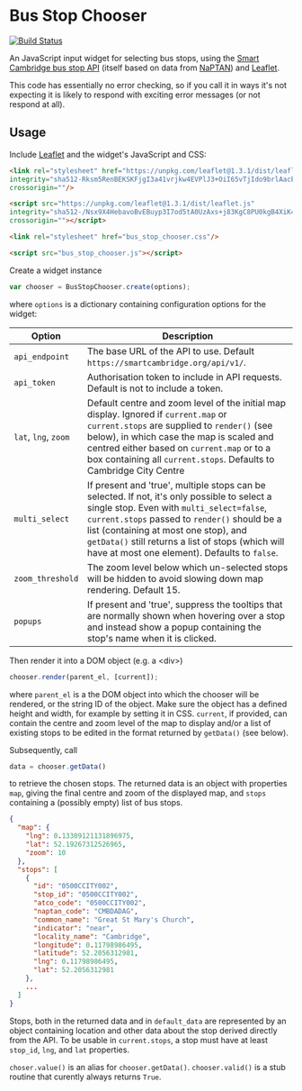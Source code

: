 Bus Stop Chooser
================

[![Build Status](https://travis-ci.com/SmartCambridge/BusStopChooser.svg?branch=master)](https://travis-ci.com/SmartCambridge/BusStopChooser)

An JavaScript input widget for selecting bus stops, using the [Smart Cambridge
bus stop API](http://smartcambridge.org/transport/api/docs/#stops-list) (itself based on data from [NaPTAN](https://data.gov.uk/dataset/ff93ffc1-6656-47d8-9155-85ea0b8f2251/national-public-transport-access-nodes-naptan)) and [Leaflet](http://leafletjs.com/).

This code has essentially no error checking, so if you call it in ways it's not expecting it is likely to respond with exciting error messages (or not respond at all).

Usage
-----

Include [Leaflet](http://leafletjs.com/) and the widget's JavaScript and CSS:

```html
<link rel="stylesheet" href="https://unpkg.com/leaflet@1.3.1/dist/leaflet.css"
integrity="sha512-Rksm5RenBEKSKFjgI3a41vrjkw4EVPlJ3+OiI65vTjIdo9brlAacEuKOiQ5OFh7cOI1bkDwLqdLw3Zg0cRJAAQ=="
crossorigin=""/>

<script src="https://unpkg.com/leaflet@1.3.1/dist/leaflet.js"
integrity="sha512-/Nsx9X4HebavoBvEBuyp3I7od5tA0UzAxs+j83KgC8PU0kgB4XiK4Lfe4y4cgBtaRJQEIFCW+oC506aPT2L1zw=="
crossorigin=""></script>

<link rel="stylesheet" href="bus_stop_chooser.css"/>

<script src="bus_stop_chooser.js"></script>
```

Create a widget instance

```javascript
var chooser = BusStopChooser.create(options);
```

where `options` is a dictionary containing configuration options for
the widget:

Option|Description
------| -------
`api_endpoint` | The base URL of the API to use. Default `https://smartcambridge.org/api/v1/`.
`api_token` | Authorisation token to include in API requests. Default is not to include a token.
`lat`, `lng`, `zoom` | Default centre and zoom level of the initial map display. Ignored if `current.map` or `current.stops` are supplied to `render()` (see below), in which case the map is scaled and centred either based on `current.map` or to a box containing all `current.stops`. Defaults to Cambridge City Centre
`multi_select` | If present and 'true', multiple stops can be selected. If not, it's only possible to select a  single stop. Even with `multi_select=false`, `current.stops` passed to `render()` should be a list (containing at most one stop), and `getData()` still returns a list of stops (which will have at most one element). Defaults to `false`.
`zoom_threshold` | The zoom level below which un-selected stops will be hidden to avoid slowing down map rendering. Default 15.
`popups` | If present and 'true', suppress the tooltips that are normally shown when hovering over a stop and instead show a popup containing the stop's name when it is clicked.

Then render it into a DOM object (e.g. a \<div\>)

```javascript
chooser.render(parent_el, [current]);
```

where `parent_el` is a the DOM object into which the chooser will be
rendered, or the string ID of the object. Make sure the object has a
defined height and width, for example by setting it in CSS. `current`, if provided,
can contain the centre and zoom level of the map to display and/or a
list of existing stops to be edited in the format returned by
`getData()` (see below).

Subsequently, call

```javascript
data = chooser.getData()
```

to retrieve the chosen stops. The returned data is an object with properties
`map`, giving the final centre and zoom of the displayed map, and `stops`
containing a (possibly empty) list of bus stops.

```json
{
  "map": {
    "lng": 0.13309121131896975,
    "lat": 52.19267312526965,
    "zoom": 10
  },
  "stops": [
    {
      "id": "0500CCITY002",
      "stop_id": "0500CCITY002",
      "atco_code": "0500CCITY002",
      "naptan_code": "CMBDADAG",
      "common_name": "Great St Mary's Church",
      "indicator": "near",
      "locality_name": "Cambridge",
      "longitude": 0.11798986495,
      "latitude": 52.2056312981,
      "lng": 0.11798986495,
      "lat": 52.2056312981
    },
    ...
  ]
}
```

Stops, both in the returned data and in `default_data` are represented by
an object containing location and other data about the stop derived directly
from the API. To be usable in `current.stops`, a stop must have at least
`stop_id`, `lng`, and `lat` properties.

`choser.value()` is an alias for `chooser.getData()`. `chooser.valid()` is a stub
routine that curently always returns `True`.